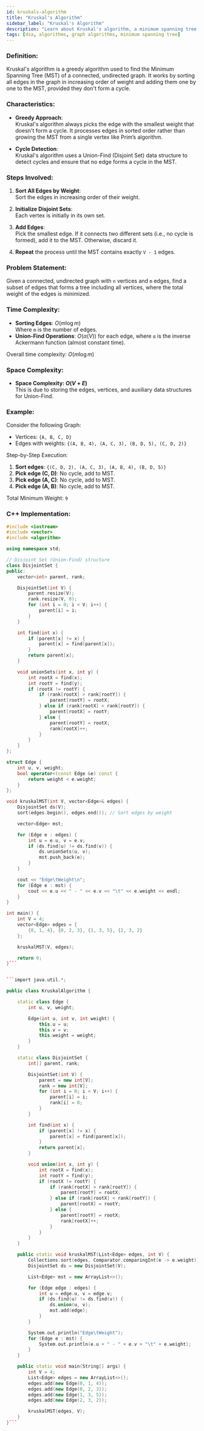 ```yaml
---
id: kruskals-algorithm  
title: "Kruskal's Algorithm" 
sidebar_label: "Kruskal's Algorithm" 
description: "Learn about Kruskal's algorithm, a minimum spanning tree algorithm that works by sorting the edges and adding them one by one if they don't form a cycle."
tags: [dsa, algorithms, graph algorithms, minimum spanning tree]
---
```


### Definition:
Kruskal's algorithm is a greedy algorithm used to find the Minimum Spanning Tree (MST) of a connected, undirected graph. It works by sorting all edges in the graph in increasing order of weight and adding them one by one to the MST, provided they don't form a cycle.

### Characteristics:
- **Greedy Approach**:  
  Kruskal's algorithm always picks the edge with the smallest weight that doesn't form a cycle. It processes edges in sorted order rather than growing the MST from a single vertex like Prim’s algorithm.

- **Cycle Detection**:  
  Kruskal's algorithm uses a Union-Find (Disjoint Set) data structure to detect cycles and ensure that no edge forms a cycle in the MST.

### Steps Involved:
1. **Sort All Edges by Weight**:  
   Sort the edges in increasing order of their weight.
   
2. **Initialize Disjoint Sets**:  
   Each vertex is initially in its own set.
   
3. **Add Edges**:  
   Pick the smallest edge. If it connects two different sets (i.e., no cycle is formed), add it to the MST. Otherwise, discard it.

4. **Repeat** the process until the MST contains exactly `V - 1` edges.

### Problem Statement:
Given a connected, undirected graph with `n` vertices and `m` edges, find a subset of edges that forms a tree including all vertices, where the total weight of the edges is minimized.

### Time Complexity:
- **Sorting Edges**: $O(m \log m)$  
  Where `m` is the number of edges.
- **Union-Find Operations**: $O(\alpha(V))$ for each edge, where `α` is the inverse Ackermann function (almost constant time).

Overall time complexity: $O(m \log m)$

### Space Complexity:
- **Space Complexity: $O(V + E)$**  
  This is due to storing the edges, vertices, and auxiliary data structures for Union-Find.

### Example:
Consider the following Graph:
- Vertices: `{A, B, C, D}`
- Edges with weights: `{(A, B, 4), (A, C, 3), (B, D, 5), (C, D, 2)}`

Step-by-Step Execution:

1. **Sort edges**: `{(C, D, 2), (A, C, 3), (A, B, 4), (B, D, 5)}`
2. **Pick edge (C, D)**: No cycle, add to MST.
3. **Pick edge (A, C)**: No cycle, add to MST.
4. **Pick edge (A, B)**: No cycle, add to MST.

Total Minimum Weight: `9`

### C++ Implementation:
```cpp
#include <iostream>
#include <vector>
#include <algorithm>

using namespace std;

// Disjoint Set (Union-Find) structure
class DisjointSet {
public:
    vector<int> parent, rank;

    DisjointSet(int V) {
        parent.resize(V);
        rank.resize(V, 0);
        for (int i = 0; i < V; i++) {
            parent[i] = i;
        }
    }

    int find(int x) {
        if (parent[x] != x) {
            parent[x] = find(parent[x]);
        }
        return parent[x];
    }

    void unionSets(int x, int y) {
        int rootX = find(x);
        int rootY = find(y);
        if (rootX != rootY) {
            if (rank[rootX] > rank[rootY]) {
                parent[rootY] = rootX;
            } else if (rank[rootX] < rank[rootY]) {
                parent[rootX] = rootY;
            } else {
                parent[rootY] = rootX;
                rank[rootX]++;
            }
        }
    }
};

struct Edge {
    int u, v, weight;
    bool operator<(const Edge &e) const {
        return weight < e.weight;
    }
};

void kruskalMST(int V, vector<Edge>& edges) {
    DisjointSet ds(V);
    sort(edges.begin(), edges.end()); // Sort edges by weight

    vector<Edge> mst;

    for (Edge e : edges) {
        int u = e.u, v = e.v;
        if (ds.find(u) != ds.find(v)) {
            ds.unionSets(u, v);
            mst.push_back(e);
        }
    }

    cout << "Edge\tWeight\n";
    for (Edge e : mst) {
        cout << e.u << " - " << e.v << "\t" << e.weight << endl;
    }
}

int main() {
    int V = 4;
    vector<Edge> edges = {
        {0, 1, 4}, {0, 2, 3}, {1, 3, 5}, {2, 3, 2}
    };

    kruskalMST(V, edges);

    return 0;
}```


```import java.util.*;

public class KruskalAlgorithm {

    static class Edge {
        int u, v, weight;

        Edge(int u, int v, int weight) {
            this.u = u;
            this.v = v;
            this.weight = weight;
        }
    }

    static class DisjointSet {
        int[] parent, rank;

        DisjointSet(int V) {
            parent = new int[V];
            rank = new int[V];
            for (int i = 0; i < V; i++) {
                parent[i] = i;
                rank[i] = 0;
            }
        }

        int find(int x) {
            if (parent[x] != x) {
                parent[x] = find(parent[x]);
            }
            return parent[x];
        }

        void union(int x, int y) {
            int rootX = find(x);
            int rootY = find(y);
            if (rootX != rootY) {
                if (rank[rootX] > rank[rootY]) {
                    parent[rootY] = rootX;
                } else if (rank[rootX] < rank[rootY]) {
                    parent[rootX] = rootY;
                } else {
                    parent[rootY] = rootX;
                    rank[rootX]++;
                }
            }
        }
    }

    public static void kruskalMST(List<Edge> edges, int V) {
        Collections.sort(edges, Comparator.comparingInt(e -> e.weight)); // Sort edges by weight
        DisjointSet ds = new DisjointSet(V);

        List<Edge> mst = new ArrayList<>();

        for (Edge edge : edges) {
            int u = edge.u, v = edge.v;
            if (ds.find(u) != ds.find(v)) {
                ds.union(u, v);
                mst.add(edge);
            }
        }

        System.out.println("Edge\tWeight");
        for (Edge e : mst) {
            System.out.println(e.u + " - " + e.v + "\t" + e.weight);
        }
    }

    public static void main(String[] args) {
        int V = 4;
        List<Edge> edges = new ArrayList<>();
        edges.add(new Edge(0, 1, 4));
        edges.add(new Edge(0, 2, 3));
        edges.add(new Edge(1, 3, 5));
        edges.add(new Edge(2, 3, 2));

        kruskalMST(edges, V);
    }
}```
